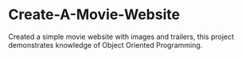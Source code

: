 # Create-A-Movie-Website
Created a simple movie website with images and trailers, this project demonstrates knowledge of Object Oriented Programming.

